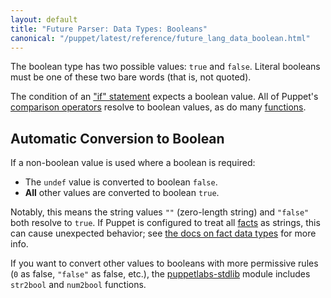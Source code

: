 ```yaml
---
layout: default
title: "Future Parser: Data Types: Booleans"
canonical: "/puppet/latest/reference/future_lang_data_boolean.html"
---
```


[if]: ./future_lang_conditional.html#if-statements
[comparison]: ./future_lang_expressions.html#comparison-operators
[stdlib]: http://forge.puppetlabs.com/puppetlabs/stdlib
[facts]: ./future_lang_variables.html#facts
[fact_datatypes]: ./future_lang_facts_and_builtin_vars.html#data-types
[function]: ./future_lang_functions.html



The boolean type has two possible values: `true` and `false`. Literal booleans must be one of these two bare words (that is, not quoted).

The condition of an ["if" statement][if] expects a boolean value. All of Puppet's [comparison operators][comparison] resolve to boolean values, as do many [functions][function].

## Automatic Conversion to Boolean

If a non-boolean value is used where a boolean is required:

* The `undef` value is converted to boolean `false`.
* **All** other values are converted to boolean `true`.

Notably, this means the string values `""` (zero-length string) and `"false"` both resolve to `true`. If Puppet is configured to treat all [facts][] as strings, this can cause unexpected behavior; see [the docs on fact data types][fact_datatypes] for more info.

If you want to convert other values to booleans with more permissive rules (`0` as false, `"false"` as false, etc.), the [puppetlabs-stdlib][stdlib] module includes `str2bool` and `num2bool` functions.

